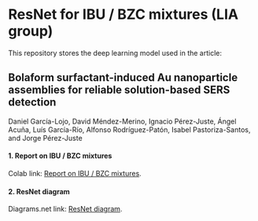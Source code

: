 # ResNet for IBU / BZC mixtures (LIA group)

This repository stores the deep learning model used in the article: 

## Bolaform surfactant-induced Au nanoparticle assemblies for reliable solution-based SERS detection

Daniel García-Lojo, David Méndez-Merino, Ignacio Pérez-Juste, Ángel Acuña, Luís García-Río, Alfonso Rodríguez-Patón, Isabel Pastoriza-Santos, and Jorge Pérez-Juste
 
#### 1. Report on IBU / BZC mixtures

Colab link: [Report on IBU / BZC mixtures](https://drive.google.com/file/d/1MYtpFGrgW1pzLue1zUsUAD5oSRxcJAuU/view?usp=sharing).

#### 2. ResNet diagram

Diagrams.net link: [ResNet diagram](https://app.diagrams.net/#G1MYtpFGrgW1pzLue1zUsUAD5oSRxcJAuU).

